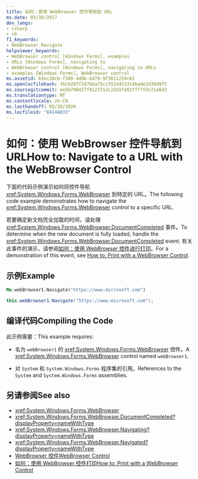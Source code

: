 ```yaml
---
title: 如何：使用 WebBrowser 控件导航到 URL
ms.date: 03/30/2017
dev_langs:
- csharp
- vb
f1_keywords:
- WebBrowser.Navigate
helpviewer_keywords:
- WebBrowser control [Windows Forms], examples
- URLs [Windows Forms], navigating to
- WebBrowser control [Windows Forms], navigating to URLs
- examples [Windows Forms], WebBrowser control
ms.assetid: b3ec38cb-f509-4d0b-bd79-9f3611259c62
ms.openlocfilehash: f6cb26ff247bba75cc351d453314bade2d38d9f5
ms.sourcegitcommit: ee5b798427f81237a3c23d1fd81fff7fdc21e8d3
ms.translationtype: MT
ms.contentlocale: zh-CN
ms.lasthandoff: 05/28/2020
ms.locfileid: "84144833"
---
```

# <a name="how-to-navigate-to-a-url-with-the-webbrowser-control"></a><span data-ttu-id="5734c-102">如何：使用 WebBrowser 控件导航到 URL</span><span class="sxs-lookup"><span data-stu-id="5734c-102">How to: Navigate to a URL with the WebBrowser Control</span></span>
<span data-ttu-id="5734c-103">下面的代码示例演示如何将控件导航 <xref:System.Windows.Forms.WebBrowser> 到特定的 URL。</span><span class="sxs-lookup"><span data-stu-id="5734c-103">The following code example demonstrates how to navigate the <xref:System.Windows.Forms.WebBrowser> control to a specific URL.</span></span>

 <span data-ttu-id="5734c-104">若要确定新文档完全加载的时间，请处理 <xref:System.Windows.Forms.WebBrowser.DocumentCompleted> 事件。</span><span class="sxs-lookup"><span data-stu-id="5734c-104">To determine when the new document is fully loaded, handle the <xref:System.Windows.Forms.WebBrowser.DocumentCompleted> event.</span></span> <span data-ttu-id="5734c-105">有关此事件的演示，请参阅[如何：使用 WebBrowser 控件进行打印](how-to-print-with-a-webbrowser-control.md)。</span><span class="sxs-lookup"><span data-stu-id="5734c-105">For a demonstration of this event, see [How to: Print with a WebBrowser Control](how-to-print-with-a-webbrowser-control.md).</span></span>

## <a name="example"></a><span data-ttu-id="5734c-106">示例</span><span class="sxs-lookup"><span data-stu-id="5734c-106">Example</span></span>

```vb
Me.webBrowser1.Navigate("https://www.microsoft.com")
```

```csharp
this.webBrowser1.Navigate("https://www.microsoft.com");
```

## <a name="compiling-the-code"></a><span data-ttu-id="5734c-107">编译代码</span><span class="sxs-lookup"><span data-stu-id="5734c-107">Compiling the Code</span></span>
 <span data-ttu-id="5734c-108">此示例需要：</span><span class="sxs-lookup"><span data-stu-id="5734c-108">This example requires:</span></span>

- <span data-ttu-id="5734c-109">名为 `webBrowser1` 的 <xref:System.Windows.Forms.WebBrowser> 控件。</span><span class="sxs-lookup"><span data-stu-id="5734c-109">A <xref:System.Windows.Forms.WebBrowser> control named `webBrowser1`.</span></span>

- <span data-ttu-id="5734c-110">对 `System` 和 `System.Windows.Forms` 程序集的引用。</span><span class="sxs-lookup"><span data-stu-id="5734c-110">References to the `System` and `System.Windows.Forms` assemblies.</span></span>

## <a name="see-also"></a><span data-ttu-id="5734c-111">另请参阅</span><span class="sxs-lookup"><span data-stu-id="5734c-111">See also</span></span>

- <xref:System.Windows.Forms.WebBrowser>
- <xref:System.Windows.Forms.WebBrowser.DocumentCompleted?displayProperty=nameWithType>
- <xref:System.Windows.Forms.WebBrowser.Navigating?displayProperty=nameWithType>
- <xref:System.Windows.Forms.WebBrowser.Navigated?displayProperty=nameWithType>
- [<span data-ttu-id="5734c-112">WebBrowser 控件</span><span class="sxs-lookup"><span data-stu-id="5734c-112">WebBrowser Control</span></span>](webbrowser-control-windows-forms.md)
- [<span data-ttu-id="5734c-113">如何：使用 WebBrowser 控件打印</span><span class="sxs-lookup"><span data-stu-id="5734c-113">How to: Print with a WebBrowser Control</span></span>](how-to-print-with-a-webbrowser-control.md)
